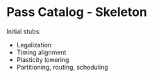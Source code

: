 # Pass Catalog - Skeleton

Initial stubs:
- Legalization
- Timing alignment
- Plasticity lowering
- Partitioning, routing, scheduling
